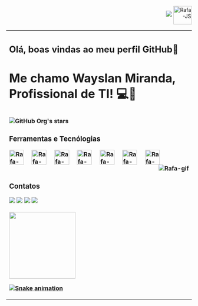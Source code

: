 
<div>
  <p align="right">
  <img loading="lazy" src="http://img.shields.io/static/v1?label=PERFIL&message=EM%20DESENVOLVIMENTO&color=GREEN&style=for-the-badge"/>
  <img align="center" alt="Rafa-JS" height="50" width="50" src="https://img.icons8.com/?size=100&id=IehwIxC2RfhW&format=png&color=000000"> 
</p>
</div>

<p align="right">
<table width="200%">
<tr><td valign="top" width="50%">
 
## <b> Olá, boas vindas ao meu perfil GitHub👋 </p>
#  <b> Me chamo Wayslan Miranda, Profissional de TI! 💻🛜 </p>

 ![GitHub Org's stars](https://img.shields.io/github/stars/camilafernanda?style=social) 

<h3>Ferramentas e Tecnólogias</h3>

<div>
  <div style="display: inline_block">
  <img align="center" alt="Rafa-Js" height="40" width="40" src="https://img.icons8.com/?size=100&id=12599&format=png&color=000000"> &nbsp;&nbsp;&nbsp
 <img align="center" alt="Rafa-Ts" height="40" width="40" src="https://img.icons8.com/?size=100&id=KIcFwp9MNQL5&format=png&color=000000"> &nbsp;&nbsp;&nbsp;
  <img align="center" alt="Rafa-React" height="40" width="40" src="https://img.icons8.com/?size=100&id=lvbZNSZTbrbd&format=png&color=000000"> &nbsp;&nbsp;&nbsp;
  <img align="center" alt="Rafa-HTML" height="40" width="40" src="https://img.icons8.com/?size=100&id=bosfpvRzNOG8&format=png&color=000000"> &nbsp;&nbsp;&nbsp;
  <img align="center" alt="Rafa-CSS" height="40" width="40" src="https://img.icons8.com/?size=100&id=48455&format=png&color=000000"> &nbsp;&nbsp;&nbsp;
  <img align="center" alt="Rafa-Python" height="40" width="40" src="https://img.icons8.com/?size=100&id=8799&format=png&color=000000"> &nbsp;&nbsp;&nbsp;
  <img align="center" alt="Rafa-Csharp" height="40" width="40" src=https://img.icons8.com/?size=100&id=pQiP0C7IB9GU&format=png&color=000000"> &nbsp;&nbsp;&nbsp;
  <img align="right" alt="Rafa-gif" src="https://cdn.discordapp.com/attachments/795358919417397249/825430589581688872/hi.gif"> &nbsp;&nbsp;&nbsp;
</div>
 
<br>

 <h3>Contatos</h3>
 
<div>
  <a href="https://www.youtube.com/channel/UC0bmAaUBY1zvJdWPHZ4PGnw" target="_blank"><img src="https://img.shields.io/badge/YouTube-FF0000?style=for-the-badge&logo=youtube&logoColor=white" target="_blank"></a> 
  <a href="https://www.instagram.com/wayslan.miranda/" target="_blank"><img src="https://img.shields.io/badge/-Instagram-%23E4405F?style=for-the-badge&logo=instagram&logoColor=white" target="_blank"></a> 
  <a href = "mailto:wayslan@outlook.com"><img src="https://img.shields.io/badge/Gmail-D14836?style=for-the-badge&logo=gmail&logoColor=white" target="_blank"></a> 
  <a href="https://www.linkedin.com/in/wayslanmiranda/" target="_blank"><img src="https://img.shields.io/badge/-LinkedIn-%230077B5?style=for-the-badge&logo=linkedin&logoColor=white" target="_blank"></a>
</div>
<br>

<div>
  <a href="https://www.linkedin.com/in/wayslanmiranda/">
  <img height="180em" src="https://github-readme-stats.vercel.app/api?username=LAN-SYSTEM&show_icons=true&theme=cobalt&include_all_commits=true&count_private=true"/>
</div>

 ![Snake animation](https://github.com/LuigiGF/LuigiGF/blob/output/github-contribution-grid-snake.svg)



